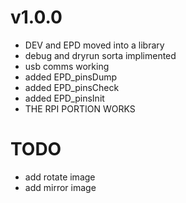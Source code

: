 # v1.0.0
- DEV and EPD moved into a library
- debug and dryrun sorta implimented
- usb comms working
- added EPD_pinsDump
- added EPD_pinsCheck
- added EPD_pinsInit
- THE RPI PORTION WORKS

# TODO
- add rotate image
- add mirror image